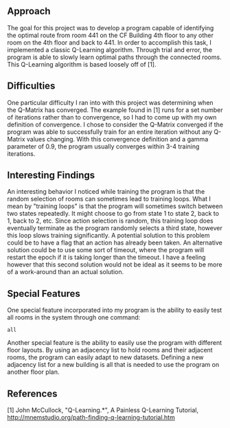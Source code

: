 ## Approach
The goal for this project was to develop a program capable of identifying the optimal route from room 441 on the CF Building 4th floor to any other room on the 4th floor and back to 441.
In order to accomplish this task, I implemented a classic Q-Learning algorithm.
Through trial and error, the program is able to slowly learn optimal paths through the connected rooms.
This Q-Learning algorithm is based loosely off of [1].

## Difficulties
One particular difficulty I ran into with this project was determining when the Q-Matrix has converged.
The example found in [1] runs for a set number of iterations rather than to convergence, so I had to come up with my own definition of convergence.
I chose to consider the Q-Matrix converged if the program was able to successfully train for an entire iteration without any Q-Matrix values changing.
With this convergence definition and a gamma parameter of 0.9, the program usually converges within 3-4 training iterations.

## Interesting Findings
An interesting behavior I noticed while training the program is that the random selection of rooms can sometimes lead to training loops.
What I mean by "training loops" is that the program will sometimes switch between two states repeatedly.
It might choose to go from state 1 to state 2, back to 1, back to 2, etc.
Since action selection is random, this training loop does eventually terminate as the program randomly selects a third state, however this loop slows training significantly.
A potential solution to this problem could be to have a flag that an action has already been taken.
An alternative solution could be to use some sort of timeout, where the program will restart the epoch if it is taking longer than the timeout.
I have a feeling however that this second solution would not be ideal as it seems to be more of a work-around than an actual solution.

## Special Features
One special feature incorporated into my program is the ability to easily test all rooms in the system through one command:

    all
Another special feature is the ability to easily use the program with different floor layouts.
By using an adjacency list to hold rooms and their adjacent rooms, the program can easily adapt to new datasets.
Defining a new adjacency list for a new building is all that is needed to use the program on another floor plan.

## References
[1] John McCullock, "Q-Learning.*", A Painless Q-Learning Tutorial,
    http://mnemstudio.org/path-finding-q-learning-tutorial.htm
